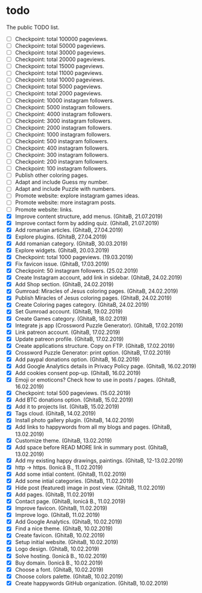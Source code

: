 # todo
The public TODO list.

- [ ] Checkpoint: total 100000 pageviews.
- [ ] Checkpoint: total 50000 pageviews.
- [ ] Checkpoint: total 30000 pageviews.
- [ ] Checkpoint: total 20000 pageviews.
- [ ] Checkpoint: total 15000 pageviews.
- [ ] Checkpoint: total 11000 pageviews.
- [ ] Checkpoint: total 10000 pageviews.
- [ ] Checkpoint: total 5000 pageviews.
- [ ] Checkpoint: total 2000 pageviews.
- [ ] Checkpoint: 10000 instagram followers.
- [ ] Checkpoint: 5000 instagram followers.
- [ ] Checkpoint: 4000 instagram followers.
- [ ] Checkpoint: 3000 instagram followers.
- [ ] Checkpoint: 2000 instagram followers.
- [ ] Checkpoint: 1000 instagram followers.
- [ ] Checkpoint: 500 instagram followers.
- [ ] Checkpoint: 400 instagram followers.
- [ ] Checkpoint: 300 instagram followers.
- [ ] Checkpoint: 200 instagram followers.
- [ ] Checkpoint: 100 instagram followers.
- [ ] Publish other coloring pages.
- [ ] Adapt and include Guess my number.
- [ ] Adapt and include Puzzle with numbers.
- [ ] Promote website: explore instagram games ideas.
- [ ] Promote website: more instagram posts.
- [ ] Promote website: links.
- [x] Improve content structure, add menus. (GhitaB, 21.07.2019) 
- [x] Improve contact form by adding quiz. (GhitaB, 21.07.2019) 
- [x] Add romanian articles. (GhitaB, 27.04.2019)
- [x] Explore plugins. (GhitaB, 27.04.2019)
- [x] Add romanian category. (GhitaB, 30.03.2019)
- [x] Explore widgets. (GhitaB, 20.03.2019)
- [x] Checkpoint: total 1000 pageviews. (19.03.2019)
- [x] Fix favicon issue. (GhitaB, 17.03.2019)
- [x] Checkpoint: 50 instagram followers. (25.02.2019)
- [x] Create Instagram account, add link in sidebar. (GhitaB, 24.02.2019)
- [x] Add Shop section. (GhitaB, 24.02.2019)
- [x] Gumroad: Miracles of Jesus coloring pages. (GhitaB, 24.02.2019)
- [x] Publish Miracles of Jesus coloring pages. (GhitaB, 24.02.2019)
- [x] Create Coloring pages category. (GhitaB, 24.02.2019)
- [x] Set Gumroad account. (GhitaB, 19.02.2019)
- [x] Create Games category. (GhitaB, 18.02.2019)
- [x] Integrate js app (Crossword Puzzle Generator). (GhitaB, 17.02.2019)
- [x] Link patreon account. (GhitaB, 17.02.2019)
- [x] Update patreon profile. (GhitaB, 17.02.2019)
- [x] Create applications structure. Copy on FTP. (GhitaB, 17.02.2019)
- [x] Crossword Puzzle Generator: print option. (GhitaB, 17.02.2019)
- [x] Add paypal donations option. (GhitaB, 16.02.2019)
- [x] Add Google Analytics details in Privacy Policy page. (GhitaB, 16.02.2019)
- [x] Add cookies consent pop-up. (GhitaB, 16.02.2019)
- [x] Emoji or emoticons? Check how to use in posts / pages. (GhitaB, 16.02.2019)
- [x] Checkpoint: total 500 pageviews. (15.02.2019)
- [x] Add BTC donations option. (GhitaB, 15.02.2019)
- [x] Add it to projects list. (GhitaB, 15.02.2019)
- [x] Tags cloud. (GhitaB, 14.02.2019)
- [x] Install photo gallery plugin. (GhitaB, 14.02.2019)
- [x] Add links to happywords from all my blogs and pages. (GhitaB, 13.02.2019)
- [x] Customize theme. (GhitaB, 13.02.2019)
- [x] Add space before READ MORE link in summary post. (GhitaB, 13.02.2019)
- [x] Add my existing happy drawings, paintings. (GhitaB, 12-13.02.2019)
- [x] http -> https. (Ionică B., 11.02.2019)
- [x] Add some intial content. (GhitaB, 11.02.2019)
- [x] Add some intial categories. (GhitaB, 11.02.2019)
- [x] Hide post (featured) image in post view. (GhitaB, 11.02.2019)
- [x] Add pages. (GhitaB, 11.02.2019)
- [x] Contact page. (GhitaB, Ionică B., 11.02.2019)
- [x] Improve favicon. (GhitaB, 11.02.2019)
- [x] Improve logo. (GhitaB, 11.02.2019)
- [x] Add Google Analytics. (GhitaB, 10.02.2019)
- [x] Find a nice theme. (GhitaB, 10.02.2019)
- [x] Create favicon. (GhitaB, 10.02.2019)
- [x] Setup initial website. (GhitaB, 10.02.2019)
- [x] Logo design. (GhitaB, 10.02.2019)
- [x] Solve hosting. (Ionică B., 10.02.2019)
- [x] Buy domain. (Ionică B., 10.02.2019)
- [x] Choose a font. (GhitaB, 10.02.2019)
- [x] Choose colors palette. (GhitaB, 10.02.2019)
- [x] Create happywords GitHub organization. (GhitaB, 10.02.2019)
